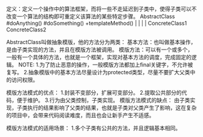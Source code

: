 定义：定义一个操作中的算法框架，而将一些不走延迟到子类中，使得子类可以不改变一个算法的结构即可重定义该算法的某些特定步骤。
                                    AbstractClass
                                      #doAnything()
                                      #doSomething()
                                      +templateMethod()
                                    |                 |
                                    |                 |
                              ConcreteClass1    ConcreteClass2

AbstractClass叫做抽象模版，他的方法分为两类：
基本方法：也叫做基本操作，是由子类实现的方法，并且在模版方法被调用。
模版方法：可以有一个或多个，一般有一个具体的方法，也就是一个框架，实现对基本方法的调度，完成固定的逻辑。
NOTE:
1.为了防止恶意的操作，一般模版方法都加上final关键字，不允许被复写。
2.抽象模版中的基本方法尽量设计为protected类型，尽量不要扩大父类中的访问权限。

模版方法模式的优点：
1.封装不变部分，扩展可变部分。
2.提取公共部分的代码，便于维护。
3.行为由父类控制，子类实现。
模版方法模式的缺点：
由子类实现，子类执行的结果影响了父类的结果，也就是子类对父类产生了影响，这在复杂的项目中，会带来代码阅读难度，而且也会让新手产生不适感。

模版方法模式的适用场景：
1.多个子类有公共的方法，并且逻辑基本相同。
